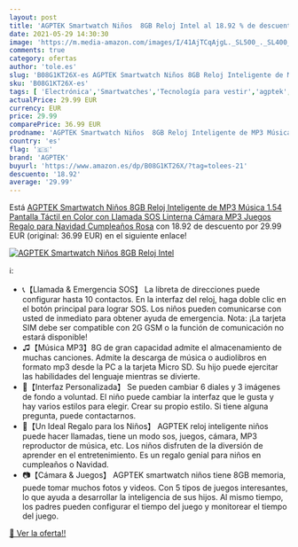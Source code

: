 ```yaml
---
layout: post
title: 'AGPTEK Smartwatch Niños  8GB Reloj Intel al 18.92 % de descuento'
date: 2021-05-29 14:30:30
image: 'https://m.media-amazon.com/images/I/41AjTCqAjgL._SL500_._SL400_.jpg'
comments: true
category: ofertas
author: 'tole.es'
slug: 'B08G1KT26X-es AGPTEK Smartwatch Niños 8GB Reloj Inteligente de MP3...'
sku: 'B08G1KT26X-es'
tags: [ 'Electrónica','Smartwatches','Tecnología para vestir','agptek','navidad', ]
actualPrice: 29.99 EUR
currency: EUR
price: 29.99
comparePrice: 36.99 EUR
prodname: 'AGPTEK Smartwatch Niños  8GB Reloj Inteligente de MP3 Música 1.54 Pantalla Táctil en Color con Llamada SOS Linterna Cámara MP3 Juegos Regalo para Navidad Cumpleaños  Rosa'
country: 'es'
flag: '🇪🇸'
brand: 'AGPTEK'
buyurl: 'https://www.amazon.es/dp/B08G1KT26X/?tag=tolees-21'
descuento: '18.92'
average: '29.99'
---
```


Está [AGPTEK Smartwatch Niños  8GB Reloj Inteligente de MP3 Música 1.54 Pantalla Táctil en Color con Llamada SOS Linterna Cámara MP3 Juegos Regalo para Navidad Cumpleaños  Rosa](https://www.amazon.es/dp/B08G1KT26X/?tag=tolees-21) con 18.92 de descuento por 29.99 EUR (original: 36.99 EUR) en el siguiente enlace!

[![AGPTEK Smartwatch Niños  8GB Reloj Intel](https://m.media-amazon.com/images/I/41AjTCqAjgL._SL500_._SL400_.jpg)](https://www.amazon.es/dp/B08G1KT26X/?tag=tolees-21)

ℹ️:

- 📞【Llamada & Emergencia SOS】 La libreta de direcciones puede configurar hasta 10 contactos. En la interfaz del reloj, haga doble clic en el botón principal para lograr SOS. Los niños pueden comunicarse con usted de inmediato para obtener ayuda de emergencia. Nota: ¡La tarjeta SIM debe ser compatible con 2G GSM o la función de comunicación no estará disponible!
- ♫【Música MP3】8G de gran capacidad admite el almacenamiento de muchas canciones. Admite la descarga de música o audiolibros en formato mp3 desde la PC a la tarjeta Micro SD. Su hijo puede ejercitar las habilidades del lenguaje mientras se divierte.
- 💒【Interfaz Personalizada】 Se pueden cambiar 6 diales y 3 imágenes de fondo a voluntad. El niño puede cambiar la interfaz que le gusta y hay varios estilos para elegir. Crear su propio estilo. Si tiene alguna pregunta, puede contactarnos.
- 🎁【Un Ideal Regalo para los Niños】 AGPTEK reloj inteligente niños puede hacer llamadas, tiene un modo sos, juegos, cámara, MP3 reproductor de música, etc. Los niños disfruten de la diversión de aprender en el entretenimiento. Es un regalo genial para niños en cumpleaños o Navidad.
- 📷【Cámara & Juegos】 AGPTEK smartwatch niños tiene 8GB memoria, puede tomar muchos fotos y videos. Con 5 tipos de juegos interesantes, lo que ayuda a desarrollar la inteligencia de sus hijos. Al mismo tiempo, los padres pueden configurar el tiempo del juego y monitorear el tiempo del juego.

[🛒 Ver la oferta!!](https://www.amazon.es/dp/B08G1KT26X/?tag=tolees-21)
